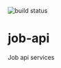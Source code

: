 ![build status](https://github.com/ndanev/job-api/actions/workflows/api-ci/badge.svg)
# job-api
Job api services
